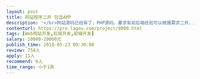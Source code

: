 ```yaml
---                
layout: post       
title: 网站程序二开 包含APP           
description: '</br>网站源码已经有了，PHP源码，要求有前后端经验可以根据需求二开，具体要求电话沟通，要求有一定金融产品经验。要求速度快，急活。</br>'     
contenturl: https://pro.lagou.com/project/8000.html      
tags: [Web网站开发,后端开发,前端开发]            
salary: 10000-20000元          
publish_time: 2018-05-23 09:30:08         
review: 754人                   
apply: 11人                   
recommend: 0人                   
time_range: 小于1周              
---                 
```

